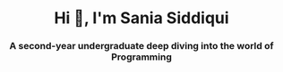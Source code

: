<h1 align="center">Hi 👋, I'm Sania Siddiqui</h1>
<h3 align="center">A second-year undergraduate deep diving into the world of Programming</h3>






